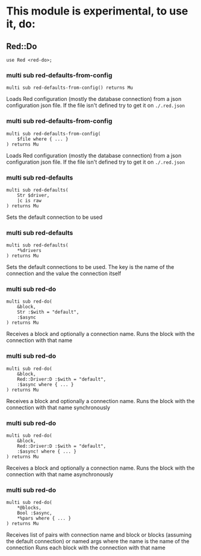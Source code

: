 This module is experimental, to use it, do:
===========================================

Red::Do
-------

```perl6
use Red <red-do>;
```

### multi sub red-defaults-from-config

```perl6
multi sub red-defaults-from-config() returns Mu
```

Loads Red configuration (mostly the database connection) from a json configuration json file. If the file isn't defined try to get it on `./.red.json`

### multi sub red-defaults-from-config

```perl6
multi sub red-defaults-from-config(
    $file where { ... }
) returns Mu
```

Loads Red configuration (mostly the database connection) from a json configuration json file. If the file isn't defined try to get it on `./.red.json`

### multi sub red-defaults

```perl6
multi sub red-defaults(
    Str $driver,
    |c is raw
) returns Mu
```

Sets the default connection to be used

### multi sub red-defaults

```perl6
multi sub red-defaults(
    *%drivers
) returns Mu
```

Sets the default connections to be used. The key is the name of the connection and the value the connection itself

### multi sub red-do

```perl6
multi sub red-do(
    &block,
    Str :$with = "default",
    :$async
) returns Mu
```

Receives a block and optionally a connection name. Runs the block with the connection with that name

### multi sub red-do

```perl6
multi sub red-do(
    &block,
    Red::Driver:D :$with = "default",
    :$async where { ... }
) returns Mu
```

Receives a block and optionally a connection name. Runs the block with the connection with that name synchronously

### multi sub red-do

```perl6
multi sub red-do(
    &block,
    Red::Driver:D :$with = "default",
    :$async! where { ... }
) returns Mu
```

Receives a block and optionally a connection name. Runs the block with the connection with that name asynchronously

### multi sub red-do

```perl6
multi sub red-do(
    *@blocks,
    Bool :$async,
    *%pars where { ... }
) returns Mu
```

Receives list of pairs with connection name and block or blocks (assuming the default connection) or named args where the name is the name of the connection Runs each block with the connection with that name


